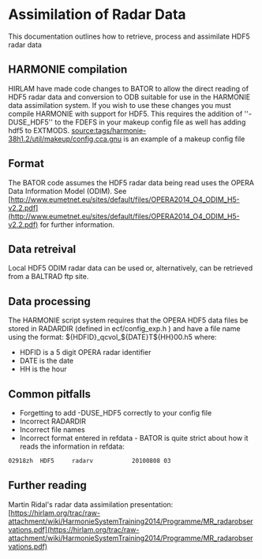 # Assimilation of Radar Data
This documentation outlines how to retrieve, process and assimilate HDF5 radar data

## HARMONIE compilation
HIRLAM have made code changes to BATOR to allow the direct reading of HDF5 radar data and conversion to ODB suitable for use in the HARMONIE data assimilation system. If you wish to use these changes you must compile HARMONIE with support for HDF5. This requires the addition of ''-DUSE_HDF5'' to the FDEFS in your makeup config file as well has adding hdf5 to EXTMODS. [source:tags/harmonie-38h1.2/util/makeup/config.cca.gnu](tags/harmonie-38h1.2/util/makeup/config.cca.gnu) is an example of a makeup config file 

## Format
 The BATOR code assumes the HDF5 radar data being read uses the OPERA Data Information Model (ODIM). See [http://www.eumetnet.eu/sites/default/files/OPERA2014_O4_ODIM_H5-v2.2.pdf](http://www.eumetnet.eu/sites/default/files/OPERA2014_O4_ODIM_H5-v2.2.pdf) for further information.

## Data retreival
Local HDF5 ODIM radar data can be used or, alternatively, can be retrieved from a BALTRAD ftp site.

## Data processing
The HARMONIE script system requires that the OPERA HDF5 data files be stored in RADARDIR (defined in ecf/config_exp.h ) and have a file name using the format: ${HDFID}_qcvol_${DATE}T${HH}00.h5 where: 
 * HDFID is a 5 digit OPERA radar identifier
 * DATE is the date
 * HH is the hour

## Common pitfalls
 * Forgetting to add -DUSE_HDF5 correctly to your config file
 * Incorrect RADARDIR
 * Incorrect file names
 * Incorrect format entered in refdata - BATOR is quite strict about how it reads the information in refdata:
```bash
02918zh  HDF5     radarv           20100808 03 
```

## Further reading
Martin Ridal's radar data assimilation presentation: [https://hirlam.org/trac/raw-attachment/wiki/HarmonieSystemTraining2014/Programme/MR_radarobservations.pdf](https://hirlam.org/trac/raw-attachment/wiki/HarmonieSystemTraining2014/Programme/MR_radarobservations.pdf)
